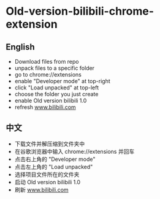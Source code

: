 # Old-version-bilibili-chrome-extension
## English
- Download files from repo
- unpack files to a specific folder
- go to chrome://extensions
- enable "Developer mode" at top-right
- click "Load unpacked" at top-left
- choose the folder you just create
- enable Old version bilibili 1.0
- refresh www.bilibili.com

## 中文
- 下载文件并解压缩到文件夹中
- 在谷歌浏览器中输入 chrome://extensions 并回车
- 点击右上角的 "Developer mode"
- 点击左上角的 "Load unpacked"
- 选择项目文件所在的文件夹
- 启动 Old version bilibili 1.0
- 刷新 www.bilibili.com
